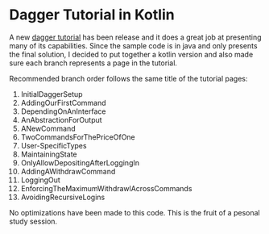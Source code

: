 # Dagger Tutorial in Kotlin

A new [dagger tutorial](https://dagger.dev/tutorial/) has been release and it does a great job at presenting many of its capabilities. Since the sample code is in java and only presents the final solution, I decided to put together a kotlin version and also made sure each branch represents a page in the tutorial.

Recommended branch order follows the same title of the tutorial pages:
1. InitialDaggerSetup
2. AddingOurFirstCommand
3. DependingOnAnInterface
4. AnAbstractionForOutput
5. ANewCommand
6. TwoCommandsForThePriceOfOne
7. User-SpecificTypes
8. MaintainingState
9. OnlyAllowDepositingAfterLoggingIn
10. AddingAWithdrawCommand
11. LoggingOut
12. EnforcingTheMaximumWithdrawlAcrossCommands
13. AvoidingRecursiveLogins

No optimizations have been made to this code. This is the fruit of a pesonal study session.
